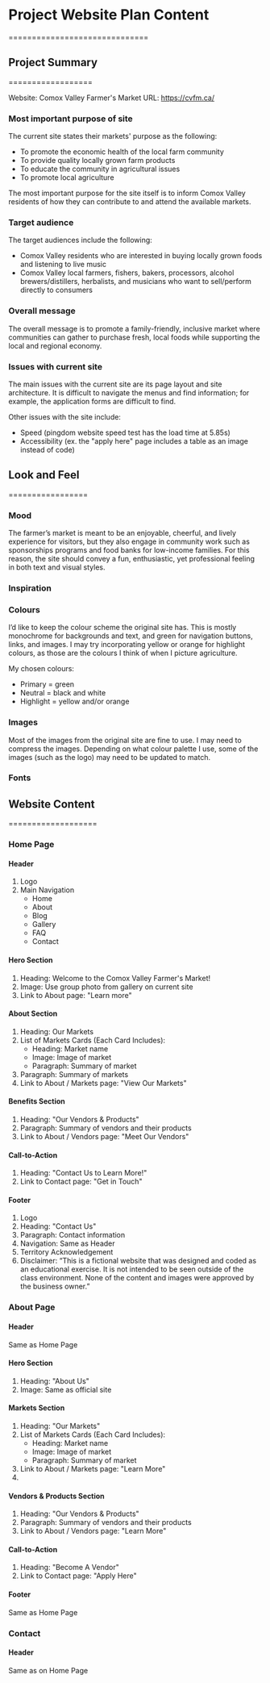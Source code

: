 # Project Website Plan Content
==============================

## Project Summary
==================

Website: Comox Valley Farmer's Market
URL: https://cvfm.ca/  

### Most important purpose of site

The current site states their markets' purpose as the following:

- To promote the economic health of the local farm community
- To provide quality locally grown farm products
- To educate the community in agricultural issues
- To promote local agriculture

The most important purpose for the site itself is to inform Comox Valley residents of how they can contribute to and attend the available markets.

### Target audience

The target audiences include the following:

- Comox Valley residents who are interested in buying locally grown foods and listening to live music
- Comox Valley local farmers, fishers, bakers, processors, alcohol brewers/distillers, herbalists, and musicians who want to sell/perform directly to consumers

### Overall message

The overall message is to promote a family-friendly, inclusive market where communities can gather to purchase fresh, local foods while supporting the local and regional economy.

### Issues with current site

The main issues with the current site are its page layout and site architecture. It is difficult to navigate the menus and find information; for example, the application forms are difficult to find.

Other issues with the site include:

- Speed (pingdom website speed test has the load time at 5.85s)
- Accessibility (ex. the "apply here" page includes a table as an image instead of code)

## Look and Feel
=================

### Mood

The farmer’s market is meant to be an enjoyable, cheerful, and lively experience for visitors, but they also engage in community work such as sponsorships programs and food banks for low-income families. For this reason, the site should convey a fun, enthusiastic, yet professional feeling in both text and visual styles.

### Inspiration

### Colours

I’d like to keep the colour scheme the original site has. This is mostly monochrome for backgrounds and text, and green for navigation buttons, links, and images. I may try incorporating yellow or orange for highlight colours, as those are the colours I think of when I picture agriculture.

My chosen colours:

- Primary = green
- Neutral = black and white
- Highlight = yellow and/or orange

### Images

Most of the images from the original site are fine to use. I may need to compress the images. Depending on what colour palette I use, some of the images (such as the logo) may need to be updated to match.

### Fonts

## Website Content
===================

### Home Page

#### Header

1. Logo
2. Main Navigation
    - Home
    - About
    - Blog
    - Gallery
    - FAQ
    - Contact

#### Hero Section

1. Heading: Welcome to the Comox Valley Farmer's Market!
2. Image: Use group photo from gallery on current site
3. Link to About page: "Learn more"

#### About Section

1. Heading: Our Markets
2. List of Markets Cards (Each Card Includes):
    - Heading: Market name
    - Image: Image of market
    - Paragraph: Summary of market
3. Paragraph: Summary of markets
4. Link to About / Markets page: "View Our Markets"

#### Benefits Section

1. Heading: "Our Vendors & Products"
2. Paragraph: Summary of vendors and their products
3. Link to About / Vendors page: "Meet Our Vendors"

#### Call-to-Action

1. Heading: "Contact Us to Learn More!"
2. Link to Contact page: "Get in Touch"

#### Footer

1. Logo
2. Heading: "Contact Us"
3. Paragraph: Contact information
4. Navigation: Same as Header
5. Territory Acknowledgement
6. Disclaimer: “This is a fictional website that was designed and coded as an educational exercise. It is not intended to be seen outside of the class environment. None of the content and images were approved by the business owner.”


### About Page

#### Header

Same as Home Page

#### Hero Section

1. Heading: "About Us"
2. Image: Same as official site

#### Markets Section

1. Heading: "Our Markets"
2. List of Markets Cards (Each Card Includes):
    - Heading: Market name
    - Image: Image of market
    - Paragraph: Summary of market
3. Link to About / Markets page: "Learn More"
4. 

#### Vendors & Products Section

1. Heading: "Our Vendors & Products"
2. Paragraph: Summary of vendors and their products
3. Link to About / Vendors page: "Learn More"

#### Call-to-Action

1. Heading: "Become A Vendor"
2. Link to Contact page: "Apply Here"

#### Footer

Same as Home Page


### Contact

#### Header

Same as on Home Page